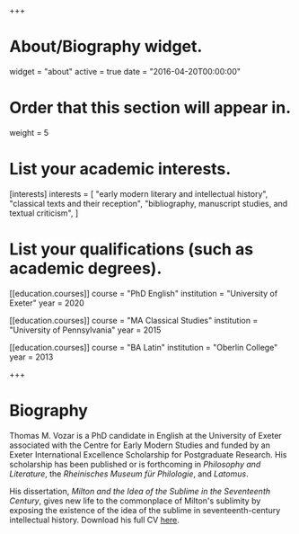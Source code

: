 +++
# About/Biography widget.
widget = "about"
active = true
date = "2016-04-20T00:00:00"

# Order that this section will appear in.
weight = 5

# List your academic interests.
[interests]
  interests = [
    "early modern literary and intellectual history",
    "classical texts and their reception",
    "bibliography, manuscript studies, and textual criticism",
  ]

# List your qualifications (such as academic degrees).
[[education.courses]]
  course = "PhD English"
  institution = "University of Exeter"
  year = 2020

[[education.courses]]
  course = "MA Classical Studies"
  institution = "University of Pennsylvania"
  year = 2015

[[education.courses]]
  course = "BA Latin"
  institution = "Oberlin College"
  year = 2013
 
+++

# Biography

Thomas M. Vozar is a PhD candidate in English at the University of Exeter associated with the Centre for Early Modern Studies and funded by an Exeter International Excellence Scholarship for Postgraduate Research. His scholarship has been published or is forthcoming in *Philosophy and Literature*, the *Rheinisches Museum für Philologie*, and *Latomus*.

His dissertation, *Milton and the Idea of the Sublime in the Seventeenth Century*, gives new life to the commonplace of Milton's sublimity by exposing the existence of the idea of the sublime in seventeenth-century intellectual history. Download his full CV [here](pdf/CV.pdf).
